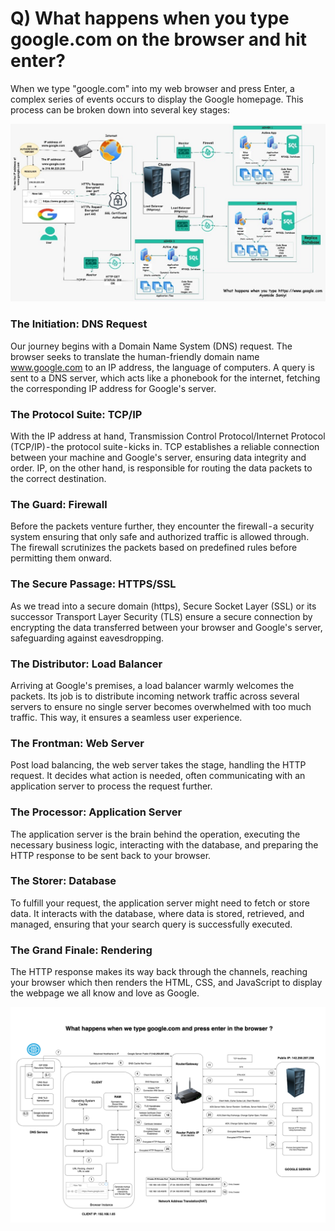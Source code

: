# Q) What happens when you type google.com on the browser and hit enter?

When we type "google.com" into my web browser and press Enter, a complex series of events occurs to display the Google homepage. This process can be broken down into several key stages:

![alt text](google_diagram.jpg)

### The Initiation: DNS Request

Our journey begins with a Domain Name System (DNS) request. The browser seeks to translate the human-friendly domain name www.google.com to an IP address, the language of computers. A query is sent to a DNS server, which acts like a phonebook for the internet, fetching the corresponding IP address for Google's server.

### The Protocol Suite: TCP/IP

With the IP address at hand, Transmission Control Protocol/Internet Protocol (TCP/IP) - the protocol suite - kicks in. TCP establishes a reliable connection between your machine and Google's server, ensuring data integrity and order. IP, on the other hand, is responsible for routing the data packets to the correct destination.

### The Guard: Firewall

Before the packets venture further, they encounter the firewall - a security system ensuring that only safe and authorized traffic is allowed through. The firewall scrutinizes the packets based on predefined rules before permitting them onward.

### The Secure Passage: HTTPS/SSL

As we tread into a secure domain (https), Secure Socket Layer (SSL) or its successor Transport Layer Security (TLS) ensure a secure connection by encrypting the data transferred between your browser and Google's server, safeguarding against eavesdropping.

### The Distributor: Load Balancer

Arriving at Google's premises, a load balancer warmly welcomes the packets. Its job is to distribute incoming network traffic across several servers to ensure no single server becomes overwhelmed with too much traffic. This way, it ensures a seamless user experience.

### The Frontman: Web Server

Post load balancing, the web server takes the stage, handling the HTTP request. It decides what action is needed, often communicating with an application server to process the request further.

### The Processor: Application Server

The application server is the brain behind the operation, executing the necessary business logic, interacting with the database, and preparing the HTTP response to be sent back to your browser.

### The Storer: Database

To fulfill your request, the application server might need to fetch or store data. It interacts with the database, where data is stored, retrieved, and managed, ensuring that your search query is successfully executed.

### The Grand Finale: Rendering

The HTTP response makes its way back through the channels, reaching your browser which then renders the HTML, CSS, and JavaScript to display the webpage we all know and love as Google.

![alt text](google_flow.png)
